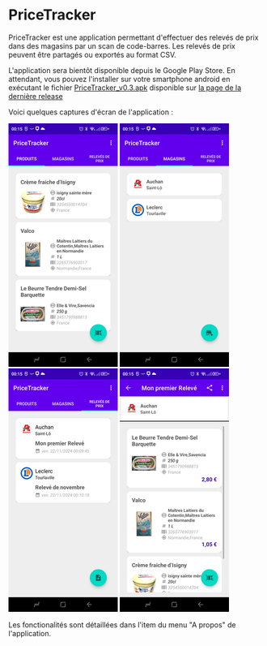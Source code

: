 # PriceTracker

PriceTracker est une application permettant d'effectuer des relevés de prix dans des magasins par un scan de code-barres. Les relevés de prix peuvent être partagés ou exportés au format CSV.

L'application sera bientôt disponible depuis le Google Play Store. En attendant, vous pouvez l'installer sur votre smartphone android en exécutant le fichier [PriceTracker_v0.3.apk](https://github.com/Farvil/PriceTracker/releases/download/v0.3/PriceTracker_v0.3.apk) disponible sur [la page de la dernière release](https://github.com/Farvil/PriceTracker/releases/tag/v0.3)

Voici quelques captures d'écran de l'application : 

![Application PriceTracker](readme/produits.png "Application PriceTracker")
![Application PriceTracker](readme/magasins.png "Application PriceTracker")
![Application PriceTracker](readme/releves.png "Application PriceTracker")
![Application PriceTracker](readme/releve_details.png "Application PriceTracker")

Les fonctionalités sont détaillées dans l'item du menu "A propos" de l'application.
